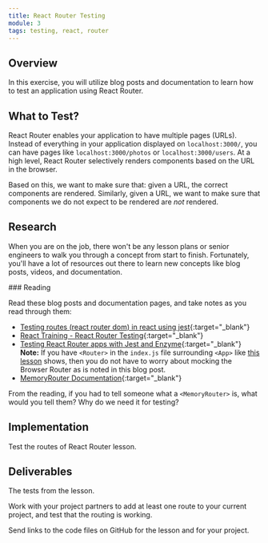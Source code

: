 ```yaml
---
title: React Router Testing
module: 3
tags: testing, react, router
---
```


## Overview

In this exercise, you will utilize blog posts and documentation to learn how to test an application using React Router.

## What to Test?

React Router enables your application to have multiple pages (URLs). Instead of everything in your application displayed on `localhost:3000/`, you can have pages like `localhost:3000/photos` or `localhost:3000/users`. At a high level, React Router selectively renders components based on the URL in the browser.

Based on this, we want to make sure that: given a URL, the correct components are rendered. Similarly, given a URL, we want to make sure that components we do not expect to be rendered are _not_ rendered.

## Research

When you are on the job, there won't be any lesson plans or senior engineers to walk you through a concept from start to finish. Fortunately, you'll have a lot of resources out there to learn new concepts like blog posts, videos, and documentation.

<section class="call-to-action">
### Reading

Read these blog posts and documentation pages, and take notes as you read through them:

* [Testing routes (react router dom) in react using jest](https://techdoma.in/testing-routes-react-router-dom-in-react-using-jest-2/){:target="_blank"}
* [React Training - React Router Testing](https://reacttraining.com/react-router/web/guides/testing){:target="_blank"}
* [Testing React Router apps with Jest and Enzyme](https://medium.com/@antonybudianto/react-router-testing-with-jest-and-enzyme-17294fefd303){:target="_blank"} **Note:** If you have `<Router>` in the `index.js` file surrounding `<App>` like [this lesson](../module-3/react-router-v4.html) shows, then you do not have to worry about mocking the Browser Router as is noted in this blog post.
* [MemoryRouter Documentation](https://github.com/ReactTraining/react-router/blob/master/packages/react-router/docs/api/MemoryRouter.md){:target="_blank"}

From the reading, if you had to tell someone what a `<MemoryRouter>` is, what would you tell them? Why do we need it for testing?
</section>

## Implementation

Test the routes of React Router lesson.

## Deliverables

The tests from the lesson.

Work with your project partners to add at least one route to your current project, and test that the routing is working.

Send links to the code files on GitHub for the lesson and for your project.
